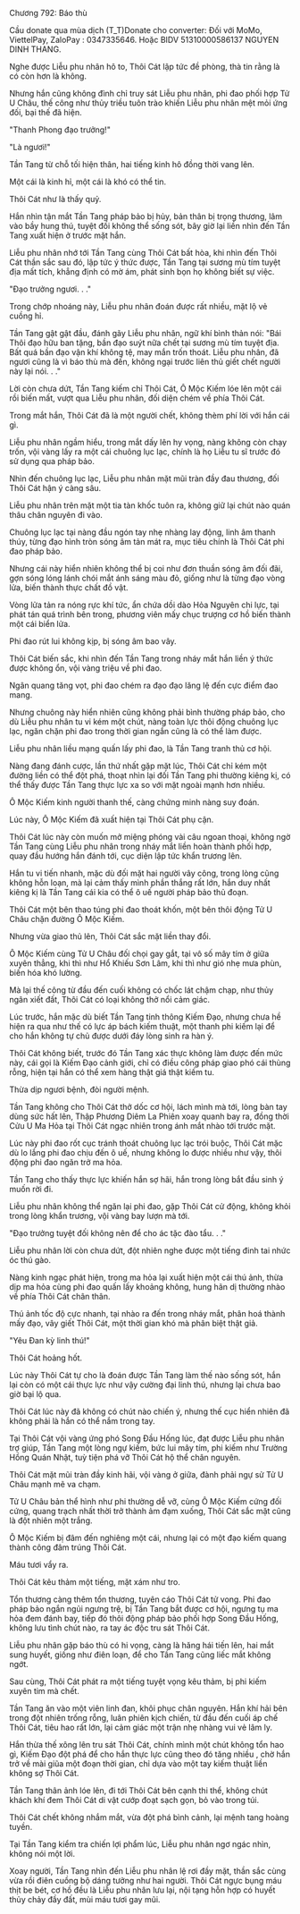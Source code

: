 




Chương 792: Báo thù


Cầu donate qua mùa dịch (T_T)Donate cho converter: Đối với MoMo, ViettelPay, ZaloPay : 0347335646. Hoặc BIDV 51310000586137 NGUYEN DINH THANG.

Nghe được Liễu phu nhân hô to, Thôi Cát lập tức đề phòng, thà tin rằng là có còn hơn là không.

Nhưng hắn cũng không đình chỉ truy sát Liễu phu nhân, phi đao phối hợp Tử U Châu, thế công như thủy triều tuôn trào khiến Liễu phu nhân mệt mỏi ứng đối, bại thế đã hiện.

"Thanh Phong đạo trưởng!"

"Là ngươi!"

Tần Tang từ chỗ tối hiện thân, hai tiếng kinh hô đồng thời vang lên.

Một cái là kinh hỉ, một cái là khó có thể tin.

Thôi Cát như là thấy quỷ.

Hắn nhìn tận mắt Tần Tang pháp bảo bị hủy, bản thân bị trọng thương, lâm vào bầy hung thú, tuyệt đối không thể sống sót, bây giờ lại liền nhìn đến Tần Tang xuất hiện ở trước mặt hắn.

Liễu phu nhân nhớ tới Tần Tang cùng Thôi Cát bất hòa, khi nhìn đến Thôi Cát thần sắc sau đó, lập tức ý thức được, Tần Tang tại sương mù tím tuyệt địa mất tích, khẳng định có mờ ám, phát sinh bọn họ không biết sự việc.

"Đạo trưởng ngươi. . ."

Trong chớp nhoáng này, Liễu phu nhân đoán được rất nhiều, mặt lộ vẻ cuồng hỉ.

Tần Tang gật gật đầu, đánh gãy Liễu phu nhân, ngữ khí bình thản nói: "Bái Thôi đạo hữu ban tặng, bần đạo suýt nữa chết tại sương mù tím tuyệt địa. Bất quá bần đạo vận khí không tệ, may mắn trốn thoát. Liễu phu nhân, đã ngươi cũng là vì báo thù mà đến, không ngại trước liên thủ giết chết người này lại nói. . ."

Lời còn chưa dứt, Tần Tang kiếm chỉ Thôi Cát, Ô Mộc Kiếm lóe lên một cái rồi biến mất, vượt qua Liễu phu nhân, đối diện chém về phía Thôi Cát.

Trong mắt hắn, Thôi Cát đã là một người chết, không thèm phí lời với hắn cái gì.

Liễu phu nhân ngầm hiểu, trong mắt dấy lên hy vọng, nàng không còn chạy trốn, vội vàng lấy ra một cái chuông lục lạc, chính là họ Liễu tu sĩ trước đó sử dụng qua pháp bảo.

Nhìn đến chuông lục lạc, Liễu phu nhân mặt mũi tràn đầy đau thương, đối Thôi Cát hận ý càng sâu.

Liễu phu nhân trên mặt một tia tàn khốc tuôn ra, không giữ lại chút nào quán thâu chân nguyên đi vào.

Chuông lục lạc tại nàng đầu ngón tay nhẹ nhàng lay động, linh âm thanh thúy, từng đạo hình tròn sóng âm tản mát ra, mục tiêu chính là Thôi Cát phi đao pháp bảo.

Nhưng cái này hiển nhiên không thể bị coi như đơn thuần sóng âm đối đãi, gợn sóng lóng lánh chói mắt ánh sáng màu đỏ, giống như là từng đạo vòng lửa, biến thành thực chất đồ vật.

Vòng lửa tản ra nóng rực khí tức, ẩn chứa dồi dào Hỏa Nguyên chi lực, tại phát tán quá trình bên trong, phương viên mấy chục trượng cơ hồ biến thành một cái biển lửa.

Phi đao rút lui không kịp, bị sóng âm bao vây.

Thôi Cát biến sắc, khi nhìn đến Tần Tang trong nháy mắt hắn liền ý thức được không ổn, vội vàng triệu về phi đao.

Ngân quang tăng vọt, phi đao chém ra đạo đạo lăng lệ đến cực điểm đao mang.

Nhưng chuông này hiển nhiên cũng không phải bình thường pháp bảo, cho dù Liễu phu nhân tu vi kém một chút, nàng toàn lực thôi động chuông lục lạc, ngăn chặn phi đao trong thời gian ngắn cũng là có thể làm được.

Liễu phu nhân liều mạng quấn lấy phi đao, là Tần Tang tranh thủ cơ hội.

Nàng đang đánh cược, lần thứ nhất gặp mặt lúc, Thôi Cát chỉ kém một đường liền có thể đột phá, thoạt nhìn lại đối Tần Tang phi thường kiêng kị, có thể thấy được Tần Tang thực lực xa so với mặt ngoài mạnh hơn nhiều.

Ô Mộc Kiếm kinh người thanh thế, càng chứng minh nàng suy đoán.

Lúc này, Ô Mộc Kiếm đã xuất hiện tại Thôi Cát phụ cận.

Thôi Cát lúc này còn muốn mở miệng phóng vài câu ngoan thoại, không ngờ Tần Tang cùng Liễu phu nhân trong nháy mắt liền hoàn thành phối hợp, quay đầu hướng hắn đánh tới, cục diện lập tức khẩn trương lên.

Hắn tu vi tiến nhanh, mặc dù đối mặt hai người vây công, trong lòng cũng không hỗn loạn, mà lại cảm thấy mình phần thắng rất lớn, hắn duy nhất kiêng kị là Tần Tang cái kia có thể ô uế người pháp bảo thủ đoạn.

Thôi Cát một bên thao túng phi đao thoát khốn, một bên thôi động Tử U Châu chặn đường Ô Mộc Kiếm.

Nhưng vừa giao thủ lên, Thôi Cát sắc mặt liền thay đổi.

Ô Mộc Kiếm cùng Tử U Châu đối chọi gay gắt, tại vô số mây tím ở giữa xuyên thẳng, khi thì như Hổ Khiếu Sơn Lâm, khi thì như gió nhẹ mưa phùn, biến hóa khó lường.

Mà lại thế công từ đầu đến cuối không có chốc lát chậm chạp, như thủy ngân xiết đất, Thôi Cát có loại không thở nổi cảm giác.

Lúc trước, hắn mặc dù biết Tần Tang tinh thông Kiếm Đạo, nhưng chưa hề hiện ra qua như thế có lực áp bách kiếm thuật, một thanh phi kiếm lại để cho hắn không tự chủ được dưới đáy lòng sinh ra hàn ý.

Thôi Cát không biết, trước đó Tần Tang xác thực không làm được đến mức này, cái gọi là Kiếm Đạo cảnh giới, chỉ có điều công pháp giao phó cái thùng rỗng, hiện tại hắn có thể xem hàng thật giá thật kiếm tu.

Thừa dịp ngươi bệnh, đòi người mệnh.

Tần Tang không cho Thôi Cát thở dốc cơ hội, lách mình mà tới, lòng bàn tay dùng sức hất lên, Thập Phương Diêm La Phiên xoay quanh bay ra, đồng thời Cửu U Ma Hỏa tại Thôi Cát ngạc nhiên trong ánh mắt nhào tới trước mặt.

Lúc này phi đao rốt cục tránh thoát chuông lục lạc trói buộc, Thôi Cát mặc dù lo lắng phi đao chịu đến ô uế, nhưng không lo được nhiều như vậy, thôi động phi đao ngăn trở ma hỏa.

Tần Tang cho thấy thực lực khiến hắn sợ hãi, hắn trong lòng bắt đầu sinh ý muốn rời đi.

Liễu phu nhân không thể ngăn lại phi đao, gặp Thôi Cát cử động, không khỏi trong lòng khẩn trương, vội vàng bay lượn mà tới.

"Đạo trưởng tuyệt đối không nên để cho ác tặc đào tẩu. . ."

Liễu phu nhân lời còn chưa dứt, đột nhiên nghe được một tiếng đinh tai nhức óc thú gào.

Nàng kinh ngạc phát hiện, trong ma hỏa lại xuất hiện một cái thú ảnh, thừa dịp ma hỏa cùng phi đao quấn lấy khoảng không, hung hãn dị thường nhào về phía Thôi Cát chân thân.

Thú ảnh tốc độ cực nhanh, tại nhào ra đến trong nháy mắt, phân hoá thành mấy đạo, vây giết Thôi Cát, một thời gian khó mà phân biệt thật giả.

"Yêu Đan kỳ linh thú!"

Thôi Cát hoảng hốt.

Lúc này Thôi Cát tự cho là đoán được Tần Tang làm thế nào sống sót, hắn lại còn có một cái thực lực như vậy cường đại linh thú, nhưng lại chưa bao giờ bại lộ qua.

Thôi Cát lúc này đã không có chút nào chiến ý, nhưng thế cục hiển nhiên đã không phải là hắn có thể nắm trong tay.

Tại Thôi Cát vội vàng ứng phó Song Đầu Hống lúc, đạt được Liễu phu nhân trợ giúp, Tần Tang một lòng ngự kiếm, bức lui mây tím, phi kiếm như Trường Hồng Quán Nhật, tuỳ tiện phá vỡ Thôi Cát hộ thể chân nguyên.

Thôi Cát mặt mũi tràn đầy kinh hãi, vội vàng ở giữa, đành phải ngự sử Tử U Châu mạnh mẽ va chạm.

Tử U Châu bản thể hình như phi thường dễ vỡ, cùng Ô Mộc Kiếm cứng đối cứng, quang trạch nhất thời trở thành ảm đạm xuống, Thôi Cát sắc mặt cũng là đột nhiên một trắng.

Ô Mộc Kiếm bị đâm đến nghiêng một cái, nhưng lại có một đạo kiếm quang thành công đâm trúng Thôi Cát.

Máu tươi vẩy ra.

Thôi Cát kêu thảm một tiếng, mặt xám như tro.

Tổn thương càng thêm tổn thương, tuyên cáo Thôi Cát tử vong. Phi đao pháp bảo ngắn ngủi ngưng trệ, bị Tần Tang bắt được cơ hội, ngưng tụ ma hỏa đem đánh bay, tiếp đó thôi động pháp bảo phối hợp Song Đầu Hống, không lưu tình chút nào, ra tay ác độc tru sát Thôi Cát.

Liễu phu nhân gặp báo thù có hi vọng, càng là hăng hái tiến lên, hai mắt sung huyết, giống như điên loạn, để cho Tần Tang cũng liếc mắt không ngớt.

Sau cùng, Thôi Cát phát ra một tiếng tuyệt vọng kêu thảm, bị phi kiếm xuyên tim mà chết.

Tần Tang ăn vào một viên linh đan, khôi phục chân nguyên. Hắn khí hải bên trong đột nhiên trống rỗng, luân phiên kịch chiến, từ đầu đến cuối áp chế Thôi Cát, tiêu hao rất lớn, lại cảm giác một trận nhẹ nhàng vui vẻ lâm ly.

Hắn thừa thế xông lên tru sát Thôi Cát, chính mình một chút không tổn hao gì, Kiếm Đạo đột phá để cho hắn thực lực cũng theo đó tăng nhiều , chờ hắn trở về mài giũa một đoạn thời gian, chỉ dựa vào một tay kiếm thuật liền không sợ Thôi Cát.

Tần Tang thân ảnh lóe lên, đi tới Thôi Cát bên cạnh thi thể, không chút khách khí đem Thôi Cát di vật cướp đoạt sạch gọn, bỏ vào trong túi.

Thôi Cát chết không nhắm mắt, vừa đột phá bình cảnh, lại mệnh tang hoàng tuyền.

Tại Tần Tang kiểm tra chiến lợi phẩm lúc, Liễu phu nhân ngơ ngác nhìn, không nói một lời.

Xoay người, Tần Tang nhìn đến Liễu phu nhân lệ rơi đầy mặt, thần sắc cùng vừa rồi điên cuồng bộ dáng tưởng như hai người. Thôi Cát ngực bụng máu thịt be bét, cơ hồ đều là Liễu phu nhân lưu lại, nội tạng hỗn hợp có huyết thủy chảy đầy đất, mùi máu tươi gay mũi.




